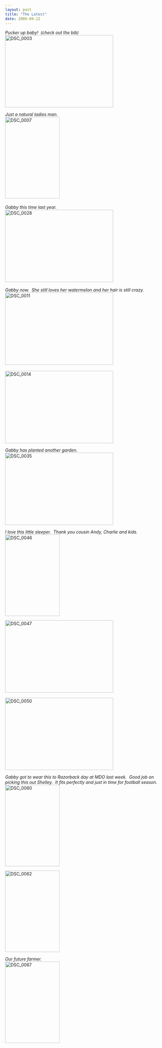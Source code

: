 ```yaml
---
layout: post
title: "The Latest"
date: 2009-09-22
---
```


<p><em>Pucker up baby!&#160; (check out the bib)</em>    <br /><a href="http://www.thepaladinos.com/image.axd?picture=WindowsLiveWriter/TheLatest_125A7/DSC_0003.jpg" target="_blank"><img style="border-bottom: 0px; border-left: 0px; border-top: 0px; border-right: 0px" border="0" alt="DSC_0003" src="http://www.thepaladinos.com/image.axd?picture=WindowsLiveWriter/TheLatest_125A7/DSC_0003_thumb.jpg" width="353" height="236" /></a> </p>  <p><em>Just a natural ladies man.</em>    <br /><a href="http://www.thepaladinos.com/image.axd?picture=WindowsLiveWriter/TheLatest_125A7/DSC_0007.jpg" target="_blank"><img style="border-bottom: 0px; border-left: 0px; border-top: 0px; border-right: 0px" border="0" alt="DSC_0007" src="http://www.thepaladinos.com/image.axd?picture=WindowsLiveWriter/TheLatest_125A7/DSC_0007_thumb.jpg" width="178" height="266" /></a>&#160; <br /><em>     <br />Gabby this time last year.&#160;&#160; </em><a href="http://www.thepaladinos.com/image.axd?picture=WindowsLiveWriter/TheLatest_125A7/DSC_0011.jpg" target="_blank"><a href="http://www.thepaladinos.com/image.axd?picture=WindowsLiveWriter/TheLatest_125A7/DSC_0028.jpg" target="_blank"><img style="border-bottom: 0px; border-left: 0px; border-top: 0px; border-right: 0px" border="0" alt="DSC_0028" src="http://www.thepaladinos.com/image.axd?picture=WindowsLiveWriter/TheLatest_125A7/DSC_0028_thumb.jpg" width="353" height="236" /></a>      <br /></a><em>     <br />Gabby now.&#160; She still loves her watermelon and her hair is still crazy.</em><img style="border-bottom: 0px; border-left: 0px; border-top: 0px; border-right: 0px" border="0" alt="DSC_0011" src="http://www.thepaladinos.com/image.axd?picture=WindowsLiveWriter/TheLatest_125A7/DSC_0011_thumb.jpg" width="353" height="236" /> <a href="http://www.thepaladinos.com/image.axd?picture=WindowsLiveWriter/TheLatest_125A7/DSC_0014.jpg" target="_blank">     <br />      <br /><img style="border-bottom: 0px; border-left: 0px; border-top: 0px; border-right: 0px" border="0" alt="DSC_0014" src="http://www.thepaladinos.com/image.axd?picture=WindowsLiveWriter/TheLatest_125A7/DSC_0014_thumb.jpg" width="353" height="236" /></a></p>  <p><em>Gabby has planted another garden.</em>    <br /><a href="http://www.thepaladinos.com/image.axd?picture=WindowsLiveWriter/TheLatest_125A7/DSC_0035.jpg" target="_blank"><img style="border-bottom: 0px; border-left: 0px; border-top: 0px; border-right: 0px" border="0" alt="DSC_0035" src="http://www.thepaladinos.com/image.axd?picture=WindowsLiveWriter/TheLatest_125A7/DSC_0035_thumb.jpg" width="353" height="236" /></a> </p>  <p><em>I love this little sleeper.&#160; Thank you cousin Andy, Charlie and kids.&#160; </em>    <br /><a href="http://www.thepaladinos.com/image.axd?picture=WindowsLiveWriter/TheLatest_125A7/DSC_0046.jpg" target="_blank"><img style="border-bottom: 0px; border-left: 0px; border-top: 0px; border-right: 0px" border="0" alt="DSC_0046" src="http://www.thepaladinos.com/image.axd?picture=WindowsLiveWriter/TheLatest_125A7/DSC_0046_thumb.jpg" width="178" height="266" /></a></p>  <p><a href="http://www.thepaladinos.com/image.axd?picture=WindowsLiveWriter/TheLatest_125A7/DSC_0047.jpg" target="_blank"><img style="border-bottom: 0px; border-left: 0px; border-top: 0px; border-right: 0px" border="0" alt="DSC_0047" src="http://www.thepaladinos.com/image.axd?picture=WindowsLiveWriter/TheLatest_125A7/DSC_0047_thumb.jpg" width="353" height="236" /></a>&#160; </p>  <p><a href="http://www.thepaladinos.com/image.axd?picture=WindowsLiveWriter/TheLatest_125A7/DSC_0050.jpg" target="_blank"><img style="border-bottom: 0px; border-left: 0px; border-top: 0px; border-right: 0px" border="0" alt="DSC_0050" src="http://www.thepaladinos.com/image.axd?picture=WindowsLiveWriter/TheLatest_125A7/DSC_0050_thumb.jpg" width="353" height="236" /></a> </p>  <p><em>Gabby got to wear this to Razorback day at MDO last week.&#160; Good job on picking this out Shelley.&#160; It fits perfectly and just in time for football season.</em>    <br /><a href="http://www.thepaladinos.com/image.axd?picture=WindowsLiveWriter/TheLatest_125A7/DSC_0060.jpg" target="_blank"><img style="border-bottom: 0px; border-left: 0px; border-top: 0px; border-right: 0px" border="0" alt="DSC_0060" src="http://www.thepaladinos.com/image.axd?picture=WindowsLiveWriter/TheLatest_125A7/DSC_0060_thumb.jpg" width="178" height="266" /></a> </p>  <p><a href="http://www.thepaladinos.com/image.axd?picture=WindowsLiveWriter/TheLatest_125A7/DSC_0062.jpg" target="_blank"><img style="border-bottom: 0px; border-left: 0px; border-top: 0px; border-right: 0px" border="0" alt="DSC_0062" src="http://www.thepaladinos.com/image.axd?picture=WindowsLiveWriter/TheLatest_125A7/DSC_0062_thumb.jpg" width="178" height="266" /></a> </p>  <p><em>Our future farmer.</em>    <br /><a href="http://www.thepaladinos.com/image.axd?picture=WindowsLiveWriter/TheLatest_125A7/DSC_0067.jpg" target="_blank"><img style="border-bottom: 0px; border-left: 0px; border-top: 0px; border-right: 0px" border="0" alt="DSC_0067" src="http://www.thepaladinos.com/image.axd?picture=WindowsLiveWriter/TheLatest_125A7/DSC_0067_thumb.jpg" width="178" height="266" /></a></p>
